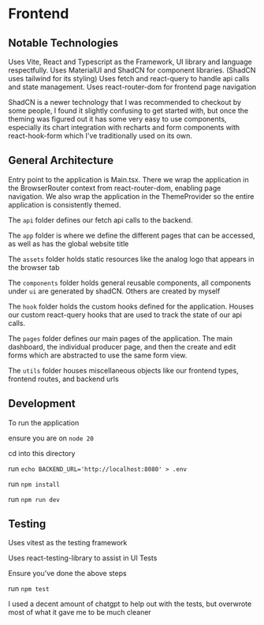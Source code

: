 # Frontend

## Notable Technologies

Uses Vite, React and Typescript as the Framework, UI library and language respectfully. 
Uses MaterialUI and ShadCN for component libraries. (ShadCN uses tailwind for its styling)
Uses fetch and react-query to handle api calls and state management.
Uses react-router-dom for frontend page navigation

ShadCN is a newer technology that I was recommended to checkout by some people, I found it slightly confusing to get started with, but once the theming was figured out it has some very easy to use components, especially its chart integration with recharts and form components with react-hook-form which I've traditionally used on its own. 

## General Architecture

Entry point to the application is Main.tsx. There we wrap the application in the BrowserRouter context from react-router-dom, enabling page navigation.
We also wrap the application in the ThemeProvider so the entire application is consistently themed. 

The `api` folder defines our fetch api calls to the backend. 

The `app` folder is where we define the different pages that can be accessed, as well as has the global website title

The `assets` folder holds static resources like the analog logo that appears in the browser tab

The `components` folder holds general reusable components, all components under `ui` are generated by shadCN. Others are created by myself

The `hook` folder holds the custom hooks defined for the application. Houses our custom react-query hooks that are used to track the state of our api calls. 

The `pages` folder defines our main pages of the application. The main dashboard, the individual producer page, and then the create and edit forms which are abstracted to use the same form view. 

The `utils` folder houses miscellaneous objects like our frontend types, frontend routes, and backend urls

## Development

To run the application

ensure you are on `node 20`

cd into this directory

run `echo BACKEND_URL='http://localhost:8080' > .env`

run `npm install`

run `npm run dev`

## Testing

Uses vitest as the testing framework

Uses react-testing-library to assist in UI Tests

Ensure you've done the above steps

run `npm test`

I used a decent amount of chatgpt to help out with the tests, but overwrote most of what it gave me to be much cleaner